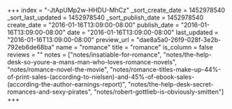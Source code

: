 +++
index = "-JtApUMp2w-HHDU-MhCz"
_sort_create_date = 1452978540
_sort_last_updated = 1452978540
_sort_publish_date = 1452978540
create_date = "2016-01-16T13:09:00-08:00"
publish_date = "2016-01-16T13:09:00-08:00"
date = "2016-01-16T13:09:00-08:00"
last_updated = "2016-01-16T13:09:00-08:00"
preview_url = "dae8a5a0-26f9-028f-3e2b-792eb6de68ba"
name = "romance"
title = "romance"
is_column = false
reviews = ""
notes = ["notes/insatiable-for-romance", "notes/the-help-desk-so-youre-a-mans-man-who-loves-romance-novels", "notes/romance-novel-the-movie", "notes/romance-titles-make-up-44%-of-print-sales-(according-to-nielsen)-and-45%-of-ebook-sales-(according-the-author-earnings-report)", "notes/the-help-desk-secret-romances-and-sexy-pirates", "notes/robert-gottlieb-is-obviously-smitten"]
+++

